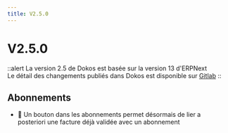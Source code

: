 ```yaml
---
title: V2.5.0
---
```


# V2.5.0

::alert
La version 2.5 de Dokos est basée sur la version 13 d'ERPNext  
Le détail des changements publiés dans Dokos est disponible sur [Gitlab](https://gitlab.com/dokos/dokos/-/releases)
::

## Abonnements

- :rocket: Un bouton dans les abonnements permet désormais de lier a posteriori une facture déjà validée avec un abonnement

